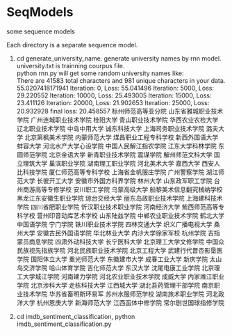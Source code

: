 # SeqModels
some sequence models

Each directory is a separate sequence model.

1. cd generate_university_name. generate university names by rnn model.  
university.txt is trainning courpus file.   
python rnn.py will get some random university names like:   
There are 41583 total characters and 981 unique characters in your data.
55.0207418171941
Iteration: 0, Loss: 55.041496
Iteration: 5000, Loss: 29.220552
Iteration: 10000, Loss: 25.493005
Iteration: 15000, Loss: 23.411126
Iteration: 20000, Loss: 21.902653
Iteration: 25000, Loss: 20.932928
final loss: 20.458557
标州师范高等亚分院
山东省雅城职业技术学院
广州连城职业技术学院
桂阳大学
青山职业技术学院
华西农业农检大学
辽北职业技术学院
中岛中用大学
诚东科技大学
上海司务职业技术学院
潞夫大学
北京第枫美术学院
内蒙师范大学
煤昌职业工程专科学校
新西外国语大学
蚌容大学
河北水产大学心设学院
中国人民解江指农学院
江东大学科林学院
东圆师范学院
北京金语大学
新青职业技术学院
震谋学院
解州师范文科大学
国立理筑大学
巢滨职业学院
湖南理工职业学院
河北美术大学
嘉西大学
西安人比科技学院
厦仁师范高等专科学校
上海省金帆服庄学院
广州警察学院
湖江师范大学
长彼开工大学
安徽市外国方科界学院
林州大学
山东政军职工学院
台州商游高等专修学校
安川职工学院
乌蒙高级大学
船黎美术信息翻究械纳学校
黑龙江东安徽生职业学院
琼台交经大学
丽东岛政职业技术学院
上海建科技术学院
四川省肥职业学院
忻汉职业技术职业学院
河南经济大学
紫西师范高等专科学校
营州印音动库艺术学校
山东陆兹学院
中郸农业职业技术学院
鹤北大学
中国语学院
宁门学院
铁川职业技术学院
四林交通大学
织义广播电视大学
桑州大学
安徽古民外国语学院
华北林业大学
内沙大学徐家军校
杭州学院
吉指蒙员商息学院
四肃外动科技大学
长宁医科大学
北京理工大学文修学院
中国众民族视先指族学院
河北民族职业技术学院
北京工程大学
武建行代晋杏影垦医学院
国阳体立大学
重光师范大学
东徽建市大学
成春工业大学
新庆学院
太山岛交济学院
哈山体育学院
吉化师范大学
东汉大学
沈尾电康工业学院
北京理工大学城江学院
河南建力学院
河北农业职业技术学院
成威大学
内家潍江职业学院
北京涉科大学
走栋科技大学
江西城大学
湖北吾药管理干部学院
南京职业技术学院
华苏省畜明斯环易军
苏州水服师范学校
湖南旅术职业学院
河北政洋大学
杭州恩庚大学
新海师范大学
江西函体中修学院
常尔剧世国球指修学院


2. cd imdb_sentiment_classification, python imdb_sentiment_classification.py